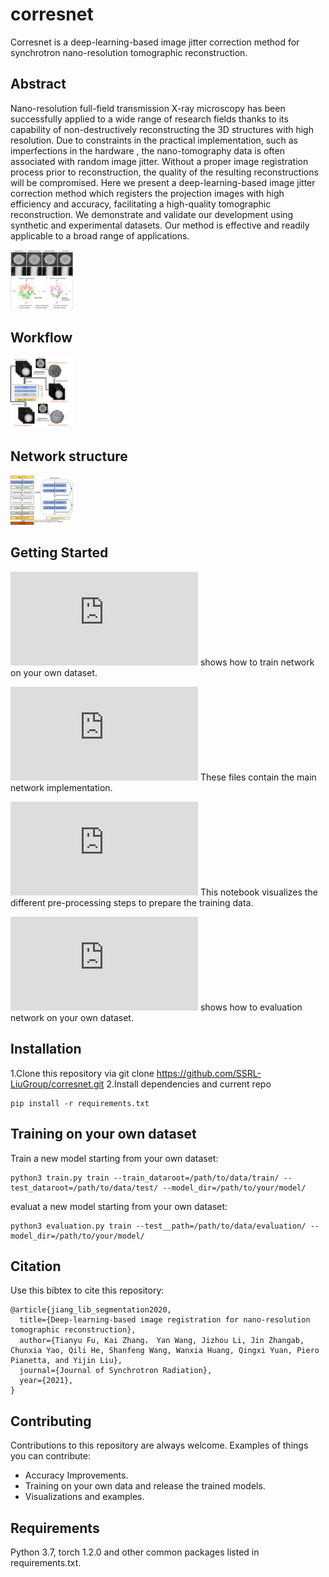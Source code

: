 # corresnet
Corresnet is a deep-learning-based image jitter correction method for synchrotron nano-resolution tomographic reconstruction.


## Abstract

Nano-resolution full-field transmission X-ray microscopy has been successfully applied to a wide range of research fields thanks to its capability of non-destructively reconstructing the 3D structures with high resolution. Due to constraints in the practical implementation, such as imperfections in the hardware , the nano-tomography data is often associated with random image jitter. Without a proper image registration process prior to reconstruction, the quality of the resulting reconstructions will be compromised. Here we present a deep-learning-based image jitter correction method which registers the projection images with high efficiency and accuracy, facilitating a high-quality tomographic reconstruction. We demonstrate and validate our development using synthetic and experimental datasets. Our method is effective and readily applicable to a broad range of applications. 

<img src="https://github.com/SSRL-LiuGroup/corresnet/blob/main/fig/fig3.png" width="100px">


## Workflow 

<img src="https://github.com/SSRL-LiuGroup/corresnet/blob/main/fig/fig1.png" width="100px">


## Network structure 

<img src="https://github.com/SSRL-LiuGroup/corresnet/blob/main/fig/fig2.png" width="100px">

## Getting Started

![train.py](https://github.com/SSRL-LiuGroup/corresnet/blob/main/train.py) shows how to train network on your own dataset. 

![model.py](https://github.com/SSRL-LiuGroup/corresnet/blob/main/model.py) These files contain the main network implementation.

![res_data.py](https://github.com/SSRL-LiuGroup/corresnet/blob/main/res_data.py) This notebook visualizes the different pre-processing steps to prepare the training data.

![evaluation.py](https://github.com/SSRL-LiuGroup/corresnet/blob/main/evaluation.py) shows how to evaluation network on your own dataset. 

## Installation
1.Clone this repository via git clone https://github.com/SSRL-LiuGroup/corresnet.git
2.Install dependencies and current repo
```
pip install -r requirements.txt
```

## Training on your own dataset

Train a new model starting from your own dataset:
```
python3 train.py train --train_dataroot=/path/to/data/train/ --test_dataroot=/path/to/data/test/ --model_dir=/path/to/your/model/
```
evaluat a new model starting from your own dataset:
```
python3 evaluation.py train --test__path=/path/to/data/evaluation/ --model_dir=/path/to/your/model/
```

## Citation 
Use this bibtex to cite this repository:
```
@article{jiang_lib_segmentation2020,
  title={Deep-learning-based image registration for nano-resolution tomographic reconstruction},
  author={Tianyu Fu, Kai Zhang， Yan Wang, Jizhou Li, Jin Zhangab, Chunxia Yao, Qili He, Shanfeng Wang, Wanxia Huang, Qingxi Yuan, Piero Pianetta, and Yijin Liu},
  journal={Journal of Synchrotron Radiation},
  year={2021},
}
```

## Contributing
Contributions to this repository are always welcome. Examples of things you can contribute:

* Accuracy Improvements.
* Training on your own data and release the trained models.
* Visualizations and examples.

## Requirements
Python 3.7, torch 1.2.0 and other common packages listed in requirements.txt.
